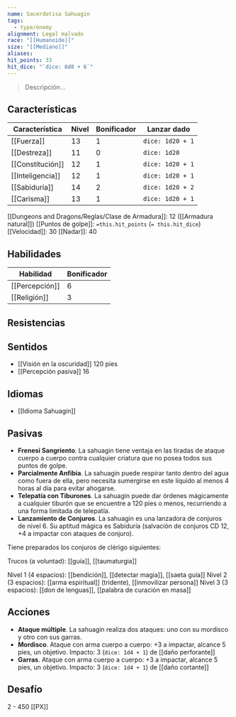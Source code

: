 ```yaml
---
name: Sacerdotisa Sahuagin
tags:
  - type/enemy
alignment: Legal malvado
race: "[[Humanoide]]"
size: "[[Mediano]]"
aliases: 
hit_points: 33
hit_dice: "`dice: 6d8 + 6`"
---
```

> Descripción...
## Características
| Característica | Nivel | Bonificador | Lanzar dado |
| ---- | ---- | ---- | ---- |
| [[Fuerza]] | 13 | 1 | `dice: 1d20 + 1` |
| [[Destreza]] | 11 | 0 | `dice: 1d20` |
| [[Constitución]] | 12 | 1 | `dice: 1d20 + 1` |
| [[Inteligencia]] | 12 | 1 | `dice: 1d20 + 1` |
| [[Sabiduría]] | 14 | 2 | `dice: 1d20 + 2` |
| [[Carisma]] | 13 | 1 | `dice: 1d20 + 1` |

[[Dungeons and Dragons/Reglas/Clase de Armadura]]: 12 ([[Armadura natural]])
[[Puntos de golpe]]: `=this.hit_points` (`= this.hit_dice`)
[[Velocidad]]: 30
[[Nadar]]: 40
## Habilidades
| Habilidad | Bonificador |
| --------- | ----------- |
| [[Percepción]]          | 6            |
| [[Religión]]          | 3            |
## Resistencias

## Sentidos
- [[Visión en la oscuridad]] 120 pies
- [[Percepción pasiva]] 16
## Idiomas
- [[Idioma Sahuagin]]
## Pasivas

- **Frenesí Sangriento**. La sahuagin tiene ventaja en las tiradas de ataque cuerpo a cuerpo contra cualquier criatura que no posea todos sus puntos de golpe.
- **Parcialmente Anfibia**. La sahuagin puede respirar tanto dentro del agua como fuera de ella, pero necesita sumergirse en este líquido al menos 4 horas al día para evitar ahogarse.
- **Telepatía con Tiburones**. La sahuagin puede dar órdenes mágicamente a cualquier tiburón que se encuentre a 120 pies o menos, recurriendo a una forma limitada de telepatía. 
- **Lanzamiento de Conjuros**. La sahuagin es una lanzadora de conjuros de nivel 6. Su aptitud mágica es Sabiduría (salvación de conjuros CD 12, +4 a impactar con ataques de conjuro).

Tiene preparados los conjuros de clérigo siguientes:

Trucos (a voluntad): [[guía]], [[taumaturgia]]

Nivel 1 (4 espacios): [[bendición]], [[detectar magia]], [[saeta guía]]
Nivel 2 (3 espacios): [[arma espiritual]] (tridente), [[inmovilizar persona]]
Nivel 3 (3 espacios): [[don de lenguas]], [[palabra de curación en masa]]
## Acciones

- **Ataque múltiple**. La sahuagin realiza dos ataques: uno con su mordisco y otro con sus garras.
- **Mordisco**. Ataque con arma cuerpo a cuerpo: +3 a impactar, alcance 5 pies, un objetivo. Impacto: 3 (`dice: 1d4 + 1`) de [[daño perforante]] 
- **Garras**. Ataque con arma cuerpo a cuerpo: +3 a impactar, alcance 5 pies, un objetivo. Impacto: 3 (`dice: 1d4 + 1`) de [[daño cortante]]
## Desafío
2 - 450 [[PX]]